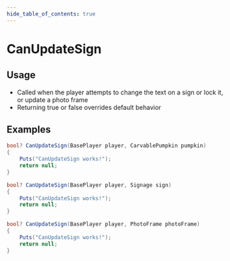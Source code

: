 ```yaml
---
hide_table_of_contents: true
---
```


# CanUpdateSign

## Usage

* Called when the player attempts to change the text on a sign or lock it, or update a photo frame
* Returning true or false overrides default behavior

## Examples

```csharp title=""
bool? CanUpdateSign(BasePlayer player, CarvablePumpkin pumpkin)
{
    Puts("CanUpdateSign works!");
    return null;
}
```

```csharp title=""
bool? CanUpdateSign(BasePlayer player, Signage sign)
{
    Puts("CanUpdateSign works!");
    return null;
}
```

```csharp title=""
bool? CanUpdateSign(BasePlayer player, PhotoFrame photoFrame)
{
    Puts("CanUpdateSign works!");
    return null;
}
```
